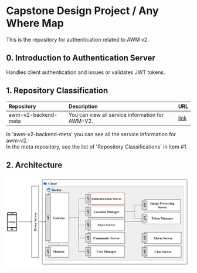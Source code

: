 # Capstone Design Project / Any Where Map
This is the repository for authentication related to AWM v2.

## 0. Introduction to Authentication Server
Handles client authentication and issues or validates JWT tokens.

## 1. Repository Classification
|Repository|Description|URL|
|:---|:---|:---|
|awm-v2-backend-meta|You can view all service information for AWM-V2.|[link](https://github.com/ahr-i/awm-v2-backend-meta)|

In 'awm-v2-backend-meta' you can see all the service information for awm-v2.  
In the meta repository, see the list of 'Repository Classifications' in item #1.

## 2. Architecture
![msa_architecture](./doc/file/image/readme_2.png)